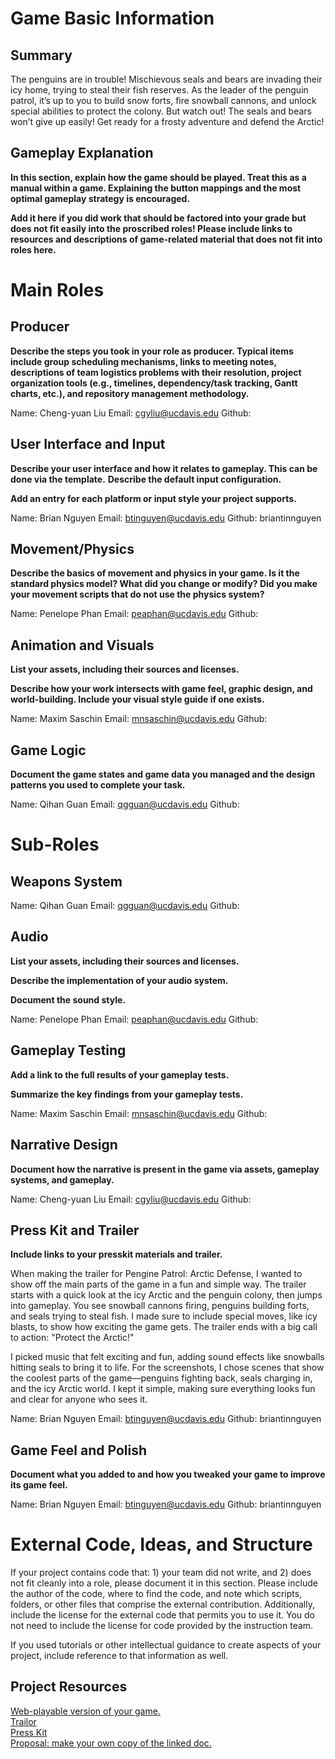 # Game Basic Information #

## Summary ##

The penguins are in trouble! Mischievous seals and bears are invading their icy home, trying to steal their fish reserves. As the leader of the penguin patrol, it’s up to you to build snow forts, fire snowball cannons, and unlock special abilities to protect the colony. But watch out! The seals and bears won’t give up easily! Get ready for a frosty adventure and defend the Arctic!

## Gameplay Explanation ##

**In this section, explain how the game should be played. Treat this as a manual within a game. Explaining the button mappings and the most optimal gameplay strategy is encouraged.**


**Add it here if you did work that should be factored into your grade but does not fit easily into the proscribed roles! Please include links to resources and descriptions of game-related material that does not fit into roles here.**

# Main Roles #

## Producer

**Describe the steps you took in your role as producer. Typical items include group scheduling mechanisms, links to meeting notes, descriptions of team logistics problems with their resolution, project organization tools (e.g., timelines, dependency/task tracking, Gantt charts, etc.), and repository management methodology.**

Name: Cheng-yuan Liu
Email: cgyliu@ucdavis.edu
Github: 

## User Interface and Input

**Describe your user interface and how it relates to gameplay. This can be done via the template.**
**Describe the default input configuration.**

**Add an entry for each platform or input style your project supports.**

Name: Brian Nguyen
Email: btinguyen@ucdavis.edu
Github: briantinnguyen

## Movement/Physics

**Describe the basics of movement and physics in your game. Is it the standard physics model? What did you change or modify? Did you make your movement scripts that do not use the physics system?**

Name: Penelope Phan
Email: peaphan@ucdavis.edu
Github:

## Animation and Visuals

**List your assets, including their sources and licenses.**

**Describe how your work intersects with game feel, graphic design, and world-building. Include your visual style guide if one exists.**

Name: Maxim Saschin
Email: mnsaschin@ucdavis.edu
Github:

## Game Logic

**Document the game states and game data you managed and the design patterns you used to complete your task.**

Name: Qihan Guan
Email: qgguan@ucdavis.edu
Github:

# Sub-Roles

## Weapons System

Name: Qihan Guan
Email: qgguan@ucdavis.edu
Github:

## Audio

**List your assets, including their sources and licenses.**

**Describe the implementation of your audio system.**

**Document the sound style.** 

Name: Penelope Phan
Email: peaphan@ucdavis.edu
Github:

## Gameplay Testing

**Add a link to the full results of your gameplay tests.**

**Summarize the key findings from your gameplay tests.**

Name: Maxim Saschin
Email: mnsaschin@ucdavis.edu
Github:

## Narrative Design

**Document how the narrative is present in the game via assets, gameplay systems, and gameplay.** 

Name: Cheng-yuan Liu
Email: cgyliu@ucdavis.edu
Github: 

## Press Kit and Trailer

**Include links to your presskit materials and trailer.**

When making the trailer for Pengine Patrol: Arctic Defense, I wanted to show off the main parts of the game in a fun and simple way. The trailer starts with a quick look at the icy Arctic and the penguin colony, then jumps into gameplay. You see snowball cannons firing, penguins building forts, and seals trying to steal fish. I made sure to include special moves, like icy blasts, to show how exciting the game gets. The trailer ends with a big call to action: "Protect the Arctic!"

I picked music that felt exciting and fun, adding sound effects like snowballs hitting seals to bring it to life. For the screenshots, I chose scenes that show the coolest parts of the game—penguins fighting back, seals charging in, and the icy Arctic world. I kept it simple, making sure everything looks fun and clear for anyone who sees it.

Name: Brian Nguyen
Email: btinguyen@ucdavis.edu
Github: briantinnguyen

## Game Feel and Polish

**Document what you added to and how you tweaked your game to improve its game feel.**

Name: Brian Nguyen
Email: btinguyen@ucdavis.edu
Github: briantinnguyen

# External Code, Ideas, and Structure #

If your project contains code that: 1) your team did not write, and 2) does not fit cleanly into a role, please document it in this section. Please include the author of the code, where to find the code, and note which scripts, folders, or other files that comprise the external contribution. Additionally, include the license for the external code that permits you to use it. You do not need to include the license for code provided by the instruction team.

If you used tutorials or other intellectual guidance to create aspects of your project, include reference to that information as well.

## Project Resources

[Web-playable version of your game.](https://itch.io/)  
[Trailor](https://youtube.com)  
[Press Kit](https://dopresskit.com/)  
[Proposal: make your own copy of the linked doc.](https://docs.google.com/document/d/1qwWCpMwKJGOLQ-rRJt8G8zisCa2XHFhv6zSWars0eWM/edit?usp=sharing)  
